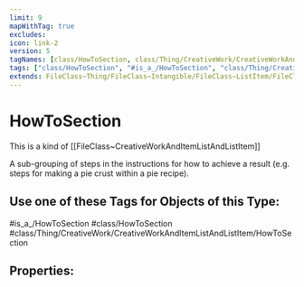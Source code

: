 ```yaml
---
limit: 9
mapWithTag: true
excludes:
icon: link-2
version: 5
tagNames: [class/HowToSection, class/Thing/CreativeWork/CreativeWorkAndItemListAndListItem/HowToSection, is_a_/HowToSection, schema-org/HowToSection]
tags: ["class/HowToSection", "#is_a_/HowToSection", "class/Thing/CreativeWork/CreativeWorkAndItemListAndListItem/HowToSection"]
extends: FileClass~Thing/FileClass~Intangible/FileClass~ListItem/FileClass~CreativeWorkAndItemListAndListItem
---
```


# HowToSection
This is a kind of [[FileClass~CreativeWorkAndItemListAndListItem]]

A sub-grouping of steps in the instructions for how to achieve a result (e.g. steps for making a pie crust within a pie recipe).


## Use one of these Tags for Objects of this Type:

#is_a_/HowToSection
#class/HowToSection
#class/Thing/CreativeWork/CreativeWorkAndItemListAndListItem/HowToSection

## Properties:



